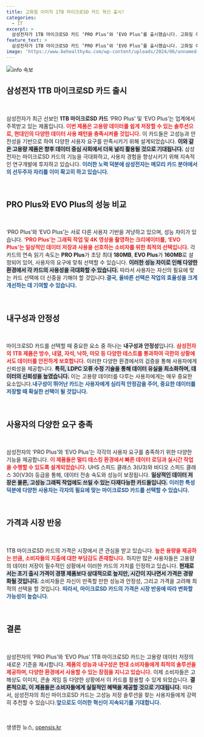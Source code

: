 ```yaml
---
title: 고화질 이미지 1TB 마이크로SD 카드 혁신 출시!
categories:
  - IT
excerpt: >
  삼성전자가 1TB 마이크로SD 카드 ‘PRO Plus’와 ‘EVO Plus’를 출시했습니다. 고화질 이미지와 게임 데이터를 안전하게 저장할 수 있는 이 제품은 뛰어난 성능과 내구성을 자랑하며, 전문 크리에이터와 게이머들에게 최적의 선택이 될 것입니다.
feature_text: >
  삼성전자가 1TB 마이크로SD 카드 ‘PRO Plus’와 ‘EVO Plus’를 출시했습니다. 고화질 이미지와 게임 데이터를 안전하게 저장할 수 있는 이 제품은 뛰어난 성능과 내구성을 자랑하며, 전문 크리에이터와 게이머들에게 최적의 선택이 될 것입니다.
image: 'https://www.behealthy4u.com/wp-content/uploads/2024/06/unnamed-file.png'
---
```


<p><img src="https://www.behealthy4u.com/wp-content/uploads/2024/06/unnamed-file.png" alt="info 속보" /></p>

<h2 data-ke-size="size26">삼성전자 1TB 마이크로SD 카드 출시</h2>

<p data-ke-size="size16">&nbsp;</p>

<p>삼성전자가 최근 선보인 <b>1TB 마이크로SD 카드</b> ‘PRO Plus’ 및 ‘EVO Plus’는 업계에서 주목받고 있는 제품입니다. <b><span style="color: #ee2323;">이번 제품은 고용량 데이터를 쉽게 저장할 수 있는 솔루션으로, 현대인의 다양한 데이터 사용 패턴을 충족시켜줄 것입니다.</span></b> 이 카드들은 고성능과 안전성을 기반으로 하여 다양한 사용자 요구를 만족시키기 위해 설계되었습니다. <b><span style="background-color: #21538527;">이와 같은 고용량 제품은 향후 데이터 중심 사회에서 더욱 널리 활용될 것으로 기대됩니다.</span></b> 삼성전자는 마이크로SD 카드의 기능을 극대화하고, 사용자 경험을 향상시키기 위해 지속적인 연구개발에 투자하고 있습니다. <b><span style="color: #1a5490;">이러한 노력 덕분에 삼성전자는 메모리 카드 분야에서의 선두주자 자리를 이미 확고히 하고 있습니다.</span></b></p>

<p data-ke-size="size16">&nbsp;</p>

<h2 data-ke-size="size26">PRO Plus와 EVO Plus의 성능 비교</h2>

<p data-ke-size="size16">&nbsp;</p>

<p>‘PRO Plus’와 ‘EVO Plus’는 서로 다른 사용자 기반을 겨냥하고 있으며, 성능 차이가 있습니다. <b><span style="color: #ee2323;">‘PRO Plus’는 그래픽 작업 및 4K 영상을 촬영하는 크리에이터를, ‘EVO Plus’는 일상적인 데이터 저장과 사용을 선호하는 소비자를 위한 최적의 선택입니다.</span></b> 각 카드의 연속 읽기 속도는 <b>PRO Plus</b>가 초당 최대 <b>180MB</b>, <b>EVO Plus</b>가 <b>160MB</b>로 설정되어 있어, 사용자의 요구에 맞춰 선택할 수 있습니다. <b><span style="background-color: #21538527;">이러한 성능 차이로 인해 다양한 환경에서 각 카드의 사용성을 극대화할 수 있습니다.</span></b> 따라서 사용자는 자신의 필요에 맞는 카드 선택에 더 신중을 기해야 할 것입니다.<b><span style="color: #1a5490;">결국, 올바른 선택은 작업의 효율성을 크게 개선하는 데 기여할 수 있습니다.</span></b></p>

<p data-ke-size="size16">&nbsp;</p>

<h2 data-ke-size="size26">내구성과 안정성</h2>

<p data-ke-size="size16">&nbsp;</p>

<p>마이크로SD 카드를 선택할 때 중요한 요소 중 하나는 <b>내구성과 안정성</b>입니다. <b><span style="color: #ee2323;">삼성전자의 1TB 제품은 방수, 내열, 자석, 낙하, 마모 등 다양한 테스트를 통과하여 극한의 상황에서도 데이터를 안전하게 보호합니다.</span></b> 이러한 다양한 환경에서의 검증을 통해 사용자에게 신뢰성을 제공합니다. <b><span style="background-color: #21538527;">특히, LDPC 오류 수정 기술을 통해 데이터 유실을 최소화하며, 데이터의 신뢰성을 높였습니다.</span></b> 이는 고용량 데이터를 다루는 사용자에게는 매우 중요한 요소입니다.<b><span style="color: #1a5490;">내구성이 뛰어난 카드는 사용자에게 심리적 안정감을 주어, 중요한 데이터를 저장할 때 확실한 선택이 될 것입니다.</span></b></p>

<p data-ke-size="size16">&nbsp;</p>

<h2 data-ke-size="size26">사용자의 다양한 요구 충족</h2>

<p data-ke-size="size16">&nbsp;</p>

<p>삼성전자의 ‘PRO Plus’와 ‘EVO Plus’는 각각의 사용자 요구를 충족하기 위한 다양한 기능을 제공합니다. <b><span style="color: #ee2323;">이 제품들은 멀티 태스킹 환경에서 빠른 데이터 로딩과 실시간 작업을 수행할 수 있도록 설계되었습니다.</span></b> UHS 스피드 클래스 3(U3)와 비디오 스피드 클래스 30(V30) 등급을 통해, 데이터 전송 속도와 성능이 보장됩니다. <b><span style="background-color: #21538527;">일상적인 데이터 저장은 물론, 고성능 그래픽 작업에도 쓰일 수 있는 다재다능한 카드들입니다.</span></b> <b><span style="color: #1a5490;">이러한 특성 덕분에 다양한 사용자는 각자의 필요에 맞는 마이크로SD 카드를 선택할 수 있습니다.</span></b></p>

<p data-ke-size="size16">&nbsp;</p>

<h2 data-ke-size="size26">가격과 시장 반응</h2>

<p data-ke-size="size16">&nbsp;</p>

<p>1TB 마이크로SD 카드의 가격은 시장에서 큰 관심을 받고 있습니다. <b><span style="color: #ee2323;">높은 용량을 제공하는 만큼, 소비자들의 지출에 대한 부담감도 존재합니다.</span></b> 하지만 많은 사용자들은 고용량의 데이터 저장이 필수적인 상황에서 이러한 카드의 가치를 인정하고 있습니다. <b><span style="background-color: #21538527;">현재로서는 초기 출시 가격이 경쟁 제품보다 상대적으로 높지만, 시간이 지나면서 가격은 경량화될 것입니다.</span></b> 소비자들은 자신이 만족할 만한 성능과 안정성, 그리고 가격을 고려해 최적의 선택을 할 것입니다.<b><span style="color: #1a5490;"> 따라서, 마이크로SD 카드의 가격은 시장 반응에 따라 변화할 가능성이 높습니다.</span></b></p>

<p data-ke-size="size16">&nbsp;</p>

<h2 data-ke-size="size26">결론</h2>

<p data-ke-size="size16">&nbsp;</p>

<p>삼성전자의 ‘PRO Plus’와 ‘EVO Plus’ 1TB 마이크로SD 카드는 고용량 데이터 저장의 새로운 기준을 제시합니다. <b><span style="color: #ee2323;">제품의 성능과 내구성은 현대 소비자들에게 최적의 솔루션을 제공하며, 다양한 환경에서 사용할 수 있는 장점을 지니고 있습니다.</span></b> 이제 소비자들은 고해상도 이미지, 콘솔 게임 등 다양한 상황에서 이 카드를 활용할 수 있게 되었습니다. <b><span style="background-color: #21538527;">결론적으로, 이 제품들은 소비자들에게 실질적인 혜택을 제공할 것으로 기대됩니다.</span></b> 따라서, 삼성전자의 최신 마이크로SD 카드는 고성능 저장 솔루션을 찾는 사용자들에게 강력히 추천할 수 있습니다.<b><span style="color: #1a5490;">앞으로도 이러한 혁신이 지속되기를 기대합니다.</span></b> </p>

<p data-ke-size="size16">&nbsp;</p>
생생한 뉴스, <a href="https://opensis.kr" rel="dofollow">opensis.kr</a>


